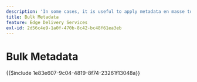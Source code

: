 ```yaml
---
description: 'In some cases, it is useful to apply metadata en masse to a website. Common use cases include:'
title: Bulk Metadata
feature: Edge Delivery Services
exl-id: 2d56c4e9-1a0f-470b-8c42-bc48f61ea3eb
---
```

# Bulk Metadata

{{$include 1e83e607-9c04-4819-8f74-23261f13048a}}

